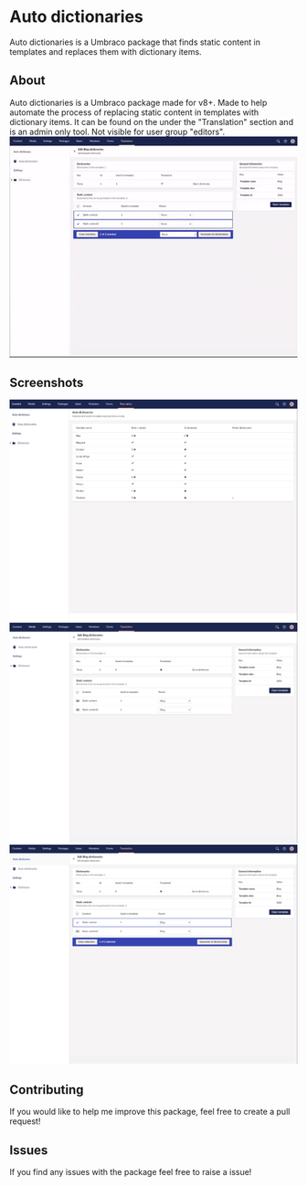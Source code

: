 # Auto dictionaries

Auto dictionaries is a Umbraco package that finds static content in templates and replaces them with dictionary items.

## About

Auto dictionaries is a Umbraco package made for v8+. Made to help automate the process of replacing static content in templates with dictionary items. It can be found on the under the "Translation" section and is an admin only tool. Not visible for user group "editors".
![preview](assets/generate.gif)

## Screenshots

![preview](assets/overview.png)
![preview](assets/edit.png)
![preview](assets/select.png)

## Contributing

If you would like to help me improve this package, feel free to create a pull request!

## Issues

If you find any issues with the package feel free to raise a issue!

